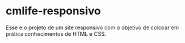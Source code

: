 # cmlife-responsivo
Esse é o projeto de um site responsivo com o objetivo de colcoar em prática conhecimentos de HTML e CSS.
